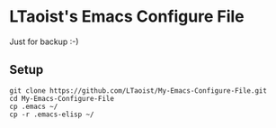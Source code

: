 LTaoist's Emacs Configure File 
==============================

Just for backup :-)

Setup
-----

    git clone https://github.com/LTaoist/My-Emacs-Configure-File.git
    cd My-Emacs-Configure-File
	cp .emacs ~/
	cp -r .emacs-elisp ~/

